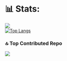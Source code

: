 # 📊 Stats:
![](https://github-readme-stats.vercel.app/api?username=Croking09&theme=transparent&hide_border=false&include_all_commits=true&count_private=true)<br/>
[![Top Langs](https://github-readme-stats.vercel.app/api/top-langs/?username=Croking09&layout=donut)](https://github.com/Croking09/github-readme-stats)

### 🔝 Top Contributed Repo
![](https://github-contributor-stats.vercel.app/api?username=Croking09&limit=5&theme=transparent&combine_all_yearly_contributions=true)

<!-- Proudly created with GPRM ( https://gprm.itsvg.in ) -->
